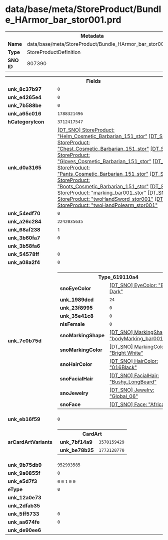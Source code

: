 <h1>data/base/meta/StoreProduct/Bundle_HArmor_bar_stor001.prd</h1><table><tr><th colspan="100%">Metadata</th></tr><tr><td><b>Name</b></td><td>data/base/meta/StoreProduct/Bundle_HArmor_bar_stor001.prd</td></tr><tr><td><b>Type</b></td><td>StoreProductDefinition</td></tr><tr><td><b>SNO ID</b></td><td>807390</td></tr></table>

<table><tr><th colspan="100%">Fields</th></tr><tr><td><b>unk_8c37b97</b></td><td><code>0</code></td></tr><tr><td><b>unk_e4265e4</b></td><td><code>0</code></td></tr><tr><td><b>unk_7b588be</b></td><td><code>0</code></td></tr><tr><td><b>unk_a65c016</b></td><td><code>1788321496</code></td></tr><tr><td><b>hCategoryIcon</b></td><td><code>3712417547</code></td></tr><tr><td><b>unk_d0a3165</b></td><td><a href="Helm_Cosmetic_Barbarian_151_stor.prd.md">[DT_SNO] StoreProduct: "Helm_Cosmetic_Barbarian_151_stor"</a>
<a href="Chest_Cosmetic_Barbarian_151_stor.prd.md">[DT_SNO] StoreProduct: "Chest_Cosmetic_Barbarian_151_stor"</a>
<a href="Gloves_Cosmetic_Barbarian_151_stor.prd.md">[DT_SNO] StoreProduct: "Gloves_Cosmetic_Barbarian_151_stor"</a>
<a href="Pants_Cosmetic_Barbarian_151_stor.prd.md">[DT_SNO] StoreProduct: "Pants_Cosmetic_Barbarian_151_stor"</a>
<a href="Boots_Cosmetic_Barbarian_151_stor.prd.md">[DT_SNO] StoreProduct: "Boots_Cosmetic_Barbarian_151_stor"</a>
<a href="marking_bar001_stor.prd.md">[DT_SNO] StoreProduct: "marking_bar001_stor"</a>
<a href="twoHandSword_stor001.prd.md">[DT_SNO] StoreProduct: "twoHandSword_stor001"</a>
<a href="twoHandPolearm_stor001.prd.md">[DT_SNO] StoreProduct: "twoHandPolearm_stor001"</a>
</td></tr><tr><td><b>unk_54edf70</b></td><td><code>0</code></td></tr><tr><td><b>unk_a26c284</b></td><td><code>2242035635</code></td></tr><tr><td><b>unk_68af238</b></td><td><code>1</code></td></tr><tr><td><b>unk_3b60fa7</b></td><td><code>0</code></td></tr><tr><td><b>unk_3b58fa6</b></td><td></td></tr><tr><td><b>unk_54578ff</b></td><td><code>0</code></td></tr><tr><td><b>unk_a08a2f4</b></td><td><code>0</code></td></tr><tr><td><b>unk_7c0b75d</b></td><td><table><tr><th colspan="100%">Type_619110a4</th></tr><tr><td><b>snoEyeColor</b></td><td><a href="..\EyeColor\Brown Dark.eye.md">[DT_SNO] EyeColor: "Brown Dark"</a></td></tr><tr><td><b>unk_1989dcd</b></td><td><code>24</code></td></tr><tr><td><b>unk_23f8995</b></td><td><code>0</code></td></tr><tr><td><b>unk_35e41c8</b></td><td><code>0</code></td></tr><tr><td><b>nIsFemale</b></td><td><code>0</code></td></tr><tr><td><b>snoMarkingShape</b></td><td><a href="..\MarkingShape\bodyMarking_bar001_stor.msh.md">[DT_SNO] MarkingShape: "bodyMarking_bar001_stor"</a></td></tr><tr><td><b>snoMarkingColor</b></td><td><a href="..\MarkingColor\Bright White.mcl.md">[DT_SNO] MarkingColor: "Bright White"</a></td></tr><tr><td><b>snoHairColor</b></td><td><a href="..\HairColor\016Black.hcl.md">[DT_SNO] HairColor: "016Black"</a></td></tr><tr><td><b>snoFacialHair</b></td><td><a href="..\FacialHair\Bushy_LongBeard.fhr.md">[DT_SNO] FacialHair: "Bushy_LongBeard"</a></td></tr><tr><td><b>snoJewelry</b></td><td><a href="..\Jewelry\Global_06.jwl.md">[DT_SNO] Jewelry: "Global_06"</a></td></tr><tr><td><b>snoFace</b></td><td><a href="..\Face\African.fac.md">[DT_SNO] Face: "African"</a></td></tr></table>

</td></tr><tr><td><b>unk_eb16f59</b></td><td><code>0</code></td></tr><tr><td><b>arCardArtVariants</b></td><td><table><tr><th colspan="100%">CardArt</th></tr><tr><td><b>unk_7bf14a9</b></td><td><code>3570159429</code></td></tr><tr><td><b>unk_be78b25</b></td><td><code>1773128770</code></td></tr></table>


</td></tr><tr><td><b>unk_9b75db9</b></td><td><code>952993585</code></td></tr><tr><td><b>unk_9a0855f</b></td><td><code>0</code></td></tr><tr><td><b>unk_e5d7f3</b></td><td><code>0</code>
<code>0</code>
<code>1</code>
<code>0</code>
<code>0</code>
</td></tr><tr><td><b>eType</b></td><td><code>0</code></td></tr><tr><td><b>unk_12a0e73</b></td><td></td></tr><tr><td><b>unk_2dfab35</b></td><td></td></tr><tr><td><b>unk_5ff5733</b></td><td><code>0</code></td></tr><tr><td><b>unk_aa674fe</b></td><td><code>0</code></td></tr><tr><td><b>unk_de90ee6</b></td><td></td></tr></table>


